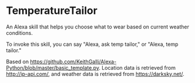 # TemperatureTailor

An Alexa skill that helps you choose what to wear based on current weather conditions.

To invoke this skill, you can say "Alexa, ask temp tailor," or "Alexa, temp tailor."

Based on https://github.com/KeithGalli/Alexa-Python/blob/master/basic_template.py.
Location data is retrieved from http://ip-api.com/, and weather data is retrieved from https://darksky.net/.

